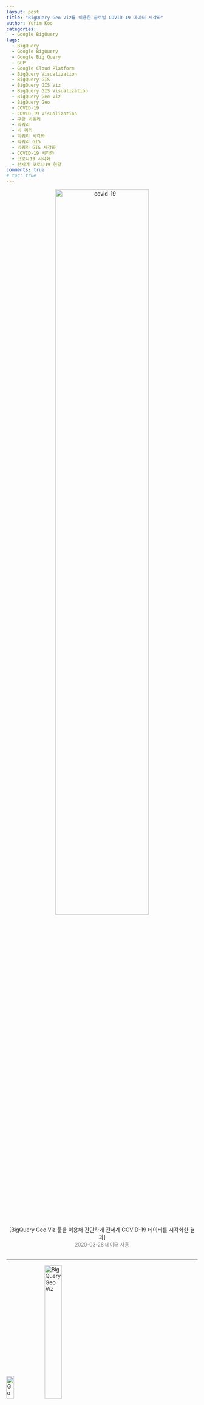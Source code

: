 ```yaml
---
layout: post
title: "BigQuery Geo Viz를 이용한 글로벌 COVID-19 데이터 시각화"
author: Yurim Koo
categories:
  - Google BigQuery
tags:
  - BigQuery
  - Google BigQuery
  - Google Big Query
  - GCP
  - Google Cloud Platform
  - BigQuery Visualization
  - BigQuery GIS 
  - BigQuery GIS Viz
  - BigQuery GIS Visualization
  - BigQuery Geo Viz
  - BigQuery Geo 
  - COVID-19
  - COVID-19 Visualization
  - 구글 빅쿼리
  - 빅쿼리
  - 빅 쿼리 
  - 빅쿼리 시각화
  - 빅쿼리 GIS 
  - 빅쿼리 GIS 시각화 
  - COVID-19 시각화
  - 코로나19 시각화
  - 전세계 코로나19 현황
comments: true
# toc: true
---
```



<center><img src="/assets/img/bq-geo-viz/9.png" width="70%" height="70%"  title="covid-19" alt="covid-19" style="display: inline;"></center>

<center>[BigQuery Geo Viz 툴을 이용해 간단하게 전세계 COVID-19 데이터를 시각화한 결과]</center>
<center><font size="2" color="grey">2020-03-28 데이터 사용</font></center>

<br>

-----

<img src="/assets/img/bq-geo-viz/0.png" width="20%" height="59px" title="Google BigQuery" alt="Google BigQuery" style="display: inline;"><img src="/assets/img/bq-geo-viz/1.png" width="30%" height="30%" title="BigQuery Geo Viz" alt="BigQuery Geo Viz" style="display: inline;">

Google Cloud Platform에서 제공하는 서버리스 데이터 웨어하우스인 '빅 쿼리(Big Query)'의  
지리공간 데이터 시각화를 제공하는 웹 툴인 **BigQuery Geo Viz**에 대해 소개하고,  
전세계의 코로나19(COVID-19) 현황을 시각화 해보도록 하겠습니다.

<br>


### BigQuery GIS

------

- BigQuery는 GIS 기능이 내장된 유일한 클라우드 데이터 웨어하우스
- WKT(Well-Known-Text), WKB(Well-Known Binary), GeoJSON 형식의 임의의 점, 선, 다각형, 다중 다각형을 지원

위와 같은 특징 때문에 BigQuery를 이용한 GIS 데이터를 다루는게 용이합니다.  


> **(참고) WKT, WKB, GeoJSON?**
> - WKT: 점, 선, 다각형이나 점, 선, 다각형 컬렉션을 사용하여 개별 도형 모양을 기술하는 텍스트 형식  
ex) `POINT(-121 41)` 
> - WKB: WKT 형식의 바이너리 버전 
> - GeoJSON: WKT 보다 복잡한 JSON 기반 형식으로 도형과 공간 지형지물을 나타냄  
ex) `{ "type": "Point", "coordinates": [-121,41] }`


<br>

### BigQuery GIS 데이터 시각화 

-----

빅쿼리 GIS 데이터를 시각화 할 수 있는 툴의 종류는 아래와 같습니다. 
- BigQuery Geo Viz
- Google Earth Engine
- Jupyter 메모장(GeoJSON 확장 프로그램을 통해)

이 중, BigQuery Geo Viz에 대해 자세히 알아보겠습니다.  

<br>

### BigQuery Geo Viz

-----

[BigQuery Geo Viz 웹 툴 바로가기](https://bigquerygeoviz.appspot.com/?hl=ko) 
- Google Maps API를 사용하여 BigQuery의 지리 공간 데이터를 시각화하는 웹 도구

<img src="/assets/img/bq-geo-viz/2.png" title="BigQuery Geo Viz" alt="BigQuery Geo Viz" style="display: inline;">

- 화면 구성
    - (좌) GIS 데이터 조작 
        1. Query
            - BigQuery에 저장된 데이터에 대해 바로 SQL을 실행할 수 있습니다.
            - SQL에 대한 결과가 시각화되어 간편하게 사용할 수 있습니다.
        2. Data
            - 시각화 대상의 데이터가 표시됩니다.
        3. Style
            - 시각화에 대한 스타일을 지정할 수 있습니다.
    - (우) 지도 뷰
        - 시각화 결과가 표시되는 유동적인 지도가 존재합니다.
        - 확대/축소 기능, 위성 사진으로 변경, 거리뷰, 캡쳐 등의 기능이 지원됩니다.

<br>

### COVID-19 데이터로 시각화를 해보자 

---- 

#### Google BigQuery Public Data를 이용하기 

<img src="/assets/img/bq-geo-viz/3.png" title="BigQuery Public Data" alt="BigQuery Public Data" style="display: inline;">

BigQuery Public Data에 올라와 있는 수많은 데이터를 가지고 실습을 해볼 수 있습니다.  
그 중, Johns Hopkins University Center for Systems Science and Engineering (JHU CSSE)에서 제공하는  
**COVID-19(covid19_jhu_csse)** 데이터 셋을 활용해보겠습니다.

<br> 

#### 코로나19(COVID-19) 데이터 개요 

<img src="/assets/img/bq-geo-viz/4.png" width="30%" height="30%" title="COVID-19" alt="COVID-19" style="display: inline;">

**covid10_jhu_csse** 데이터 셋은 COVID-19의 영향을 받은 모든 국가의 확진, 사망 및 회복 데이터가 담겨 있습니다.  
이 데이터는 해당 국가 또는 주에서 집계되어 구성되어 있고, 매일 업데이트 됩니다.  

데이터 셋에는 총 4개의 테이블이 존재합니다.

- confirmed_cases: 확진자 케이스
- deaths: 사망 케이스
- recovered_cases: 회복 케이스
- summary: 요약 

이 중, `summary` 테이블을 사용하도록 하겠습니다.

<img src="/assets/img/bq-geo-viz/5.png" width="30%" height="30%" title="summary schema" alt="summary schema" style="display: inline;">

국가, 주 정보와 위경도, 요약 집계 날짜, 확진자, 회복자, 사망자 수가 요약되어 있습니다.  

<br>

#### 데이터 전처리 

`summary` 테이블의 데이터는 
- 업데이트 될 때마다 요약 집계 행이 추가됨 
- 국가별 위경도가 단일인 경우와 아닌 경우가 혼재되어 있음 

그렇기 때문에 
- 가장 최신 날짜의 요약 집계만 사용 
- 각 국가별 최대 확진 수를 보유하고 있는 위경도만 사용 
    - 국가별 위경도를 보정하는 방법은 다양한데, 이 포스트에서는 간단한 방법을 사용합니다. 추가적인 보정 방법은 추후 포스팅하도록 하겠습니다!
    - 다른 방법으로 보정하고 싶을 때 보면 좋을 참고 함수: [ST_CENTROID_AGG](https://cloud.google.com/bigquery/docs/reference/standard-sql/geography_functions#st_centroid_agg)

쿼리에 3가지의 전처리를 하도록 하겠습니다.
- 가장 최신 날짜의 요약 집계만 사용 → **`WHERE` 절로 날짜 필터링**
- 각 국가별 최대 확진 수만 사용 → **`ROW_NUMBERS()` 함수 이용**
    - `ROW_NUMBERS() OVER ()` 
        - 행 번호를 매겨줌 
        - OVER() 절에 ORDER BY를 사용하지 않으면 순서가 보장되지 않음

**최종 사용할 쿼리**  
<pre><code>WITH s1 AS (
  SELECT 
    ROW_NUMBER() OVER (ORDER BY country_region, confirmed) id, *
  FROM `bigquery-public-data.covid19_jhu_csse.summary` 
  WHERE date = '2020-03-28'
  )  

SELECT s1.country_region, s1.location_geom, confirmed
FROM s1
INNER JOIN (
  SELECT country_region, MAX(id) id
  FROM s1
  GROUP BY country_region
  ) s2
ON s1.id = s2.id
</code></pre>

<br>

#### BigQuery Geo Viz로 시각화 

**1. Query**

<img src="/assets/img/bq-geo-viz/6.png" title="run query" alt="run query" style="display: inline;">

위에서 만든 쿼리를 BigQuery Geo Viz의 Query 란에 넣고 RUN을 합니다.  
각 국가별 작은 점으로 표현되는 것을 확인할 수 있습니다.  

**2. Data**

<img src="/assets/img/bq-geo-viz/7.png" title="show result" alt="show result" style="display: inline;">

Show Result 버튼을 누르면 쿼리의 결과를 보여줍니다.

**3. Style**

<img src="/assets/img/bq-geo-viz/8.png" title="add style" alt="add style" style="display: inline;">

Add Style 버튼을 누르면 시각화 옵션을 변경할 수 있습니다.  

- `fillColor`: 다각형 또는 점의 채우기 색상
- `fillOpacity`: 다각형 또는 점의 채우기 불투명도. 값은 0(투명)에서 1(불투명) 사이의 범위여야 함 
- `strokeColor`: 다각형 또는 선의 획이나 윤곽선 색상
- `strokeOpacity`: 다각형 또는 선의 획이나 윤곽선 불투명도. 값은 0(투명)에서 1(불투명) 사이의 범위여야 함
- `strokeWeight`: 다각형 또는 선의 획 또는 윤곽선 너비(픽셀 단위)
- `circleRadius`: 점을 나타내는 원의 반지름(픽셀 단위)

각 스타일마다 모든 결과에 적용되는 '글로벌(Global) 값' 또는 각 결과 행의 데이터에 따라 상대적으로 적용되는 '데이터 기반(Data Driven) 값'이 지정됩니다.  

데이터 기반(Data Driven) 값의 경우 결과를 결정하는 데 다음이 사용됩니다.

- `function`: 필드 값에서 스타일 값을 계산하는 데 사용되는 함수
    - `identity`: 각 필드의 데이터 값이 스타일 값으로 사용
    - `categorical`: 도메인에 나열된 각 필드의 데이터 값이 범위 내의 해당 스타일과 일대일로 매핑
    - `interval`: 각 필드의 데이터 값이 도메인에서 가장 가까운 값으로 내림된 후 범위 내의 스타일로 스타일링
    - `linear`: 각 필드의 데이터 값이 도메인의 여러 값에 대하여 선형으로 보간된 후 범위 내의 해당 스타일의 혼합으로 스타일이 지정
- `field`: 데이터에서 지정된 필드가 스타일 지정 함수의 입력으로 사용
- `domain`: 필드의 샘플 입력 값의 순서가 지정된 목록입니다. 샘플 입력(도메인)은 지정한 함수에 따라 샘플 출력(범위)과 페어링되고 모든 입력의 스타일 값을 유추하는 데 사용됩니다(도메인에 나열되지 않은 값까지 포함). 도메인의 값은 시각화할 필드의 값과 유형(텍스트, 숫자 등)이 동일해야 합니다.
- `range`: 스타일 규칙의 샘플 출력 값의 목록입니다. 범위의 값은 제어할 스타일 속성과 유형(색상 또는 숫자)이 동일해야 합니다. 예를 들어 fillColor 속성 범위에는 색상만 포함해야 합니다.

**시각화 결과**

<img src="/assets/img/bq-geo-viz/9.png" title="final viz" alt="final viz" style="display: inline;">

- `fillOpacity` 0.5로 설정 (global)
- `circleRadius` 
    - Funtion: `linear`
    - Field: `confirmed` (확진자 수)
    - Domain: 1000 ~ 121478(max)
    - Range: 50000 ~ 2000000 (세계 지도로 봤을 때 점의 크기가 명확하게 보이게 하기 위하여)

미국과 유럽이 발생지인 중국을 넘어섰네요.  
빨리 코로나가 끝났으면 좋겠습니다. ㅠ_ㅠ (이제 곧 벚꽃 시즌...🌸)

<br>

-----

BigQuery Geo Viz 툴을 이용하여 간단하게 데이터 시각화를 해보았습니다.  
아주 다양한 기능은 제공하고 있진 않아서  
EDA 등 간단하게 데이터 분포를 확인할 때 이용하면 좋을 것 같습니다.  

<br>

**참고 자료**
- [BigQuery GIS 시작하기](https://cloud.google.com/bigquery/docs/gis-getting-started?hl=ko)
- [BigQuery GIS 데이터 시각화](https://cloud.google.com/bigquery/docs/gis-visualize?hl=ko)

<br>
